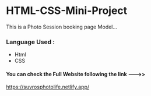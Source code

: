 # HTML-CSS-Mini-Project
 This is a Photo Session booking page Model... 
### Language Used :
* Html
* CSS
#### You can check the Full Website following the link --->> 
  https://suvrosphotolife.netlify.app/
